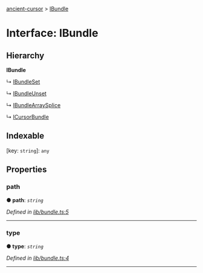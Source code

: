 [ancient-cursor](../README.md) > [IBundle](../interfaces/ibundle.md)



# Interface: IBundle

## Hierarchy

**IBundle**

↳  [IBundleSet](ibundleset.md)




↳  [IBundleUnset](ibundleunset.md)




↳  [IBundleArraySplice](ibundlearraysplice.md)




↳  [ICursorBundle](icursorbundle.md)








## Indexable

\[key: `string`\]:&nbsp;`any`

## Properties
<a id="path"></a>

###  path

**●  path**:  *`string`* 

*Defined in [lib/bundle.ts:5](https://github.com/AncientSouls/Cursor/blob/b31dcfc/src/lib/bundle.ts#L5)*





___

<a id="type"></a>

###  type

**●  type**:  *`string`* 

*Defined in [lib/bundle.ts:4](https://github.com/AncientSouls/Cursor/blob/b31dcfc/src/lib/bundle.ts#L4)*





___



